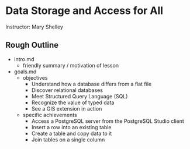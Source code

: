 ---
---

# Data Storage and Access for All

Instructor: Mary Shelley

## Rough Outline

- intro.md
  - friendly summary / motivation of lesson
- goals.md
  - objectives
    - Understand how a database differs from a flat file
	- Discover relational databases
	- Meet Structured Query Language (SQL)
	- Recognize the value of typed data
	- See a GIS extension in action
  - specific achievements
    - Access a PostgreSQL server from the PostgreSQL Studio client
	- Insert a row into an existing table
	- Create a table and copy data to it
	- Join tables on a single column
